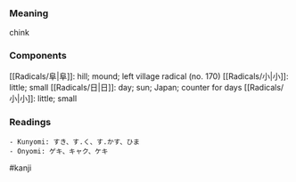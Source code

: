 ### Meaning

chink

### Components

[[Radicals/阜|阜]]: hill; mound; left village radical (no. 170) [[Radicals/小|小]]: little; small [[Radicals/日|日]]: day; sun; Japan; counter for days [[Radicals/小|小]]: little; small

### Readings

```
- Kunyomi: すき、す.く、す.かす、ひま
- Onyomi: ゲキ、キャク、ケキ
```

#kanji